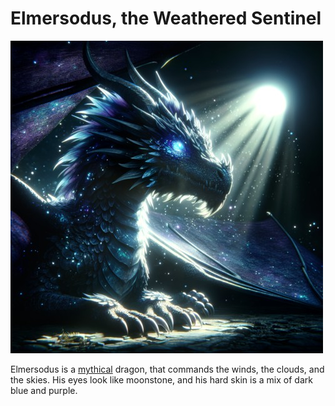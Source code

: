 # Elmersodus, the Weathered Sentinel

[![elmersodus](../../assets/images/elmersodus.jpg)](../../assets/images/elmersodus.png)

Elmersodus is a [mythical](mythical-creatures.md#mythical-creatures) dragon, that commands the winds, the clouds, and the skies. His eyes look like moonstone, and his hard skin is a mix of dark blue and purple.
